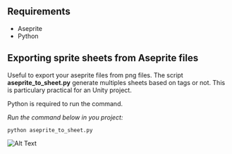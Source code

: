 ## Requirements

- Aseprite
- Python

## Exporting sprite sheets from Aseprite files

Useful to export your aseprite files from png files. The script **aseprite_to_sheet.py** generate multiples sheets based on tags or not.
This is particulary practical for an Unity project.

Python is required to run the command.

_Run the command below in you project:_
```
python aseprite_to_sheet.py
```

![Alt Text](https://github.com/RemySd/aseprite-sheet-by-tags/blob/master/medias/exemple.gif)

